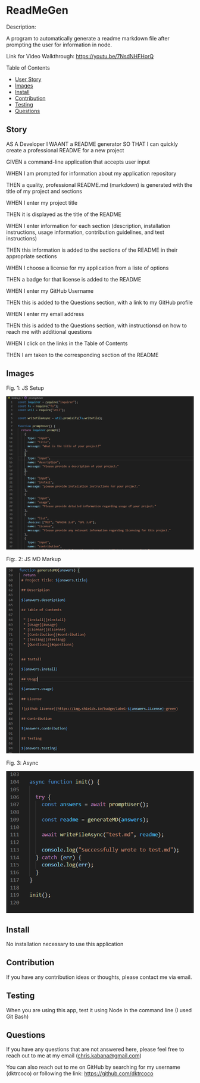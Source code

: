 # ReadMeGen

Description:

A program to automatically generate a readme markdown file after prompting the user for information in node.

Link for Video Walkthrough: https://youtu.be/7NsdNHFHorQ

Table of Contents
* [User Story](#story)
* [Images](#images)
* [Install](#install)
* [Contribution](#contribution)
* [Testing](#testing)
* [Questions](#questions)

## Story

AS A Developer
I WAANT a README generator
SO THAT I can quickly create a professional README for a new project

GIVEN a command-line application that accepts user input

WHEN I am prompted for information about my application repository

THEN a quality, professional README.md (markdown) is generated with the title of my project and sections

WHEN I enter my project title

THEN it is displayed as the title of the README

WHEN I enter information for each section (description, installation instructions, usage information, contribution guidelines, and test instructions)

THEN this information is added to the sections of the README in their appropriate sections

WHEN I choose a license for my application from a liste of options

THEN a badge for that license is added to the README

WHEN I enter my GitHub Username

THEN this is added to the Questions section, with a link to my GitHub profile

WHEN I enter my email address

THEN this is added to the Questions section, with instructionsd on how to reach me with additional questions

WHEN I click on the links in the Table of Contents

THEN I am taken to the corresponding section of the README

## Images

Fig. 1: JS Setup

![JS Setup](/JS%20setup.PNG)

Fig:\. 2: JS MD Markup

![Markup](/JS%20Literal%20MD%20markup.PNG)

Fig. 3: Async

![Async](/Async.PNG)

## Install

No installation necessary to use this application

## Contribution

If you have any contribution ideas or thoughts, please contact me via email.

## Testing

When you are using this app, test it using Node in the command line (I used Git Bash)

## Questions

If you have any questions that are not answered here, please feel free to reach out to me at my email (chris.kabana@gmail.com)

You can also reach out to me on GitHub by searching for my username (dktrcoco) or following the link: https://github.com/dktrcoco
